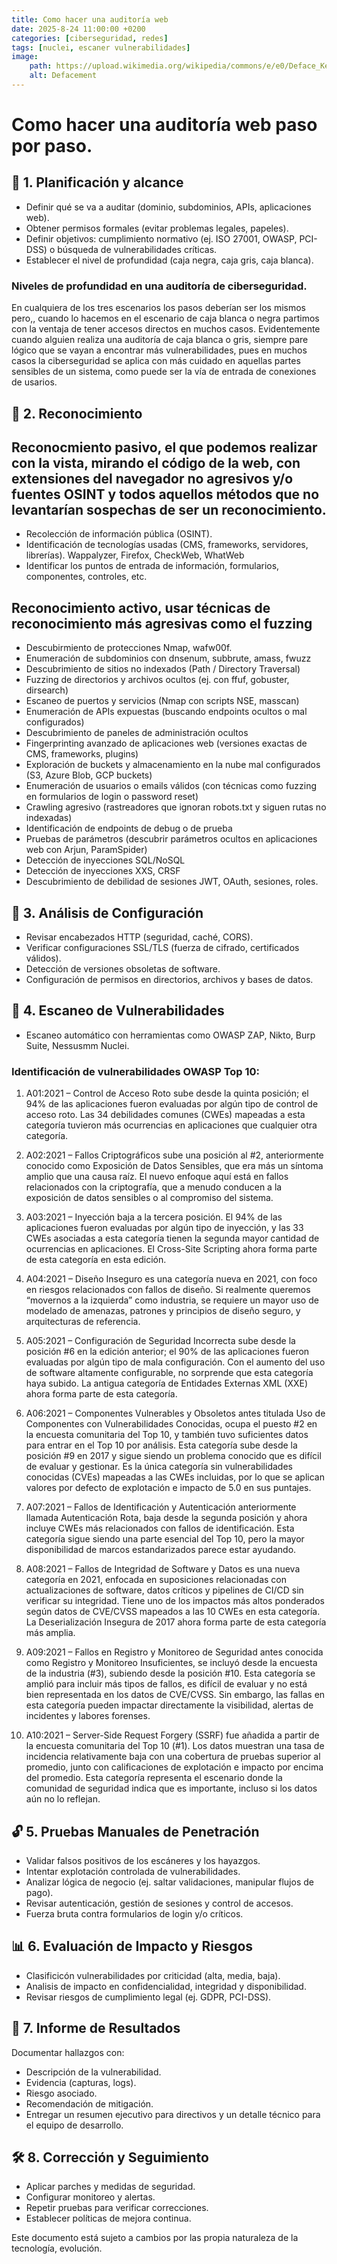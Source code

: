 ```yaml
---
title: Como hacer una auditoría web
date: 2025-8-24 11:00:00 +0200
categories: [ciberseguridad, redes]
tags: [nuclei, escaner vulnerabilidades]     
image:
    path: https://upload.wikimedia.org/wikipedia/commons/e/e0/Deface_KenFM_AnonLeaks.png
    alt: Defacement 
---
```


# Como hacer una auditoría web paso por paso.

## 📐 1. Planificación y alcance

- Definir qué se va a auditar (dominio, subdominios, APIs, aplicaciones web).
- Obtener permisos formales (evitar problemas legales, papeles).
- Definir objetivos: cumplimiento normativo (ej. ISO 27001, OWASP, PCI-DSS) o búsqueda de vulnerabilidades críticas.
- Establecer el nivel de profundidad (caja negra, caja gris, caja blanca).

### Niveles de profundidad en una auditoría de ciberseguridad.
En cualquiera de los tres escenarios los pasos deberían ser los mismos pero,, cuando lo hacemos en el escenario de caja blanca o negra partimos con la ventaja de tener accesos directos en muchos casos. Evidentemente cuando alguien realiza una auditoría de caja blanca o gris, siempre pare lógico que se vayan a encontrar más vulnerabilidades, pues en muchos casos la ciberseguridad se aplica con más cuidado en aquellas partes sensibles de un sistema, como puede ser la vía de entrada de conexiones de usarios. 

## 🔎 2. Reconocimiento

## Reconocmiento pasivo, el que podemos realizar con la vista, mirando el código de la web, con extensiones del navegador no agresivos y/o fuentes OSINT y todos aquellos métodos que no levantarían sospechas de ser un reconocimiento. 
- Recolección de información pública (OSINT).
- Identificación de tecnologías usadas (CMS, frameworks, servidores, librerías). Wappalyzer, Firefox, CheckWeb, WhatWeb 
- Identificar los puntos de entrada de información, formularios, componentes, controles, etc. 

## Reconocimiento activo, usar técnicas de reconocimiento más agresivas como el fuzzing
- Descubirmiento de protecciones  Nmap,  wafw00f. 
- Enumeración de subdominios con dnsenum, subbrute, amass, fwuzz
- Descubrimiento de sitios no indexados (Path / Directory Traversal) 
- Fuzzing de directorios y archivos ocultos (ej. con ffuf, gobuster, dirsearch)
- Escaneo de puertos y servicios (Nmap con scripts NSE, masscan)
- Enumeración de APIs expuestas (buscando endpoints ocultos o mal configurados)
- Descubrimiento de paneles de administración ocultos
- Fingerprinting avanzado de aplicaciones web (versiones exactas de CMS, frameworks, plugins)
- Exploración de buckets y almacenamiento en la nube mal configurados (S3, Azure Blob, GCP buckets)
- Enumeración de usuarios o emails válidos (con técnicas como fuzzing en formularios de login o password reset)
- Crawling agresivo (rastreadores que ignoran robots.txt y siguen rutas no indexadas)
- Identificación de endpoints de debug o de prueba
- Pruebas de parámetros (descubrir parámetros ocultos en aplicaciones web con Arjun, ParamSpider)
- Detección de inyecciones SQL/NoSQL
- Detección de inyecciones XXS, CRSF
- Descubrimiento de debilidad de sesiones JWT, OAuth, sesiones, roles.
 
## 🔬 3. Análisis de Configuración

- Revisar encabezados HTTP (seguridad, caché, CORS).
- Verificar configuraciones SSL/TLS (fuerza de cifrado, certificados válidos).
- Detección de versiones obsoletas de software.
- Configuración de permisos en directorios, archivos y bases de datos.

## 🐞 4. Escaneo de Vulnerabilidades

- Escaneo automático con herramientas como OWASP ZAP, Nikto, Burp Suite, Nessusmm Nuclei.

### Identificación de vulnerabilidades OWASP Top 10:

1. A01:2021 – Control de Acceso Roto sube desde la quinta posición; el 94% de las aplicaciones fueron evaluadas por algún tipo de control de acceso roto. Las 34 debilidades comunes (CWEs) mapeadas a esta categoría tuvieron más ocurrencias en aplicaciones que cualquier otra categoría.

2. A02:2021 – Fallos Criptográficos sube una posición al #2, anteriormente conocido como Exposición de Datos Sensibles, que era más un síntoma amplio que una causa raíz. El nuevo enfoque aquí está en fallos relacionados con la criptografía, que a menudo conducen a la exposición de datos sensibles o al compromiso del sistema.

3. A03:2021 – Inyección baja a la tercera posición. El 94% de las aplicaciones fueron evaluadas por algún tipo de inyección, y las 33 CWEs asociadas a esta categoría tienen la segunda mayor cantidad de ocurrencias en aplicaciones. El Cross-Site Scripting ahora forma parte de esta categoría en esta edición.

4. A04:2021 – Diseño Inseguro es una categoría nueva en 2021, con foco en riesgos relacionados con fallos de diseño. Si realmente queremos “movernos a la izquierda” como industria, se requiere un mayor uso de modelado de amenazas, patrones y principios de diseño seguro, y arquitecturas de referencia.

5. A05:2021 – Configuración de Seguridad Incorrecta sube desde la posición #6 en la edición anterior; el 90% de las aplicaciones fueron evaluadas por algún tipo de mala configuración. Con el aumento del uso de software altamente configurable, no sorprende que esta categoría haya subido. La antigua categoría de Entidades Externas XML (XXE) ahora forma parte de esta categoría.

6.  A06:2021 – Componentes Vulnerables y Obsoletos antes titulada Uso de Componentes con Vulnerabilidades Conocidas, ocupa el puesto #2 en la encuesta comunitaria del Top 10, y también tuvo suficientes datos para entrar en el Top 10 por análisis. Esta categoría sube desde la posición #9 en 2017 y sigue siendo un problema conocido que es difícil de evaluar y gestionar. Es la única categoría sin vulnerabilidades conocidas (CVEs) mapeadas a las CWEs incluidas, por lo que se aplican valores por defecto de explotación e impacto de 5.0 en sus puntajes.

7. A07:2021 – Fallos de Identificación y Autenticación anteriormente llamada Autenticación Rota, baja desde la segunda posición y ahora incluye CWEs más relacionados con fallos de identificación. Esta categoría sigue siendo una parte esencial del Top 10, pero la mayor disponibilidad de marcos estandarizados parece estar ayudando.

8. A08:2021 – Fallos de Integridad de Software y Datos es una nueva categoría en 2021, enfocada en suposiciones relacionadas con actualizaciones de software, datos críticos y pipelines de CI/CD sin verificar su integridad. Tiene uno de los impactos más altos ponderados según datos de CVE/CVSS mapeados a las 10 CWEs en esta categoría. La Deserialización Insegura de 2017 ahora forma parte de esta categoría más amplia.

9. A09:2021 – Fallos en Registro y Monitoreo de Seguridad antes conocida como Registro y Monitoreo Insuficientes, se incluyó desde la encuesta de la industria (#3), subiendo desde la posición #10. Esta categoría se amplió para incluir más tipos de fallos, es difícil de evaluar y no está bien representada en los datos de CVE/CVSS. Sin embargo, las fallas en esta categoría pueden impactar directamente la visibilidad, alertas de incidentes y labores forenses.

10. A10:2021 – Server-Side Request Forgery (SSRF) fue añadida a partir de la encuesta comunitaria del Top 10 (#1). Los datos muestran una tasa de incidencia relativamente baja con una cobertura de pruebas superior al promedio, junto con calificaciones de explotación e impacto por encima del promedio. Esta categoría representa el escenario donde la comunidad de seguridad indica que es importante, incluso si los datos aún no lo reflejan.

## 🔓 5. Pruebas Manuales de Penetración

- Validar falsos positivos de los escáneres y los hayazgos.
- Intentar explotación controlada de vulnerabilidades.
- Analizar lógica de negocio (ej. saltar validaciones, manipular flujos de pago).
- Revisar autenticación, gestión de sesiones y control de accesos.
- Fuerza bruta contra formularios de login y/o críticos. 

## 📊 6. Evaluación de Impacto y Riesgos

- Clasificicón vulnerabilidades por criticidad (alta, media, baja).
- Analisis de impacto en confidencialidad, integridad y disponibilidad.
- Revisar riesgos de cumplimiento legal (ej. GDPR, PCI-DSS).

## 📝 7. Informe de Resultados

Documentar hallazgos con:

- Descripción de la vulnerabilidad.
- Evidencia (capturas, logs).
- Riesgo asociado.
- Recomendación de mitigación.
- Entregar un resumen ejecutivo para directivos y un detalle técnico para el equipo de desarrollo.

## 🛠️ 8. Corrección y Seguimiento

- Aplicar parches y medidas de seguridad.
- Configurar monitoreo y alertas.
- Repetir pruebas para verificar correcciones.
- Establecer políticas de mejora continua.



Este documento está sujeto a cambios por las propia naturaleza de la tecnología, evolución. 